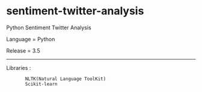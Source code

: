 # sentiment-twitter-analysis
Python Sentiment Twitter Analysis

Language = Python 

Release = 3.5

----------------------------------------------------

Libraries : 

           NLTK(Natural Language ToolKit)
           Scikit-learn



